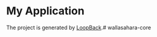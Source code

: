# My Application

The project is generated by [LoopBack](http://loopback.io).#   w a l l a s a h a r a - c o r e  
 